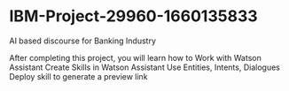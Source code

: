 # IBM-Project-29960-1660135833
AI based discourse for Banking Industry

After completing this project, you will learn how to 
Work with Watson Assistant
Create Skills  in Watson Assistant
Use Entities, Intents, Dialogues
Deploy skill to generate a preview link

